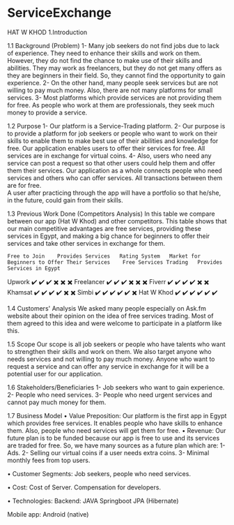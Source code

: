 
# ServiceExchange
HAT W KHOD 
1.Introduction

1.1 Background (Problem)
1- Many job seekers do not find jobs due to lack of experience. They need to enhance their skills and work on them. However, they do not find the chance to make use of their skills and abilities. 
They may work as freelancers, but they do not get many offers as they are beginners in their field. So, they cannot find the opportunity to gain experience. 
2- On the other hand, many people seek services but are not willing to pay much money. Also, there are not many platforms for small services. 
3- Most platforms which provide services are not providing them for free. As people who work at them are professionals, they seek much money to provide a service. 

1.2 Purpose
1- Our platform is a Service-Trading platform. 
2- Our purpose is to provide a platform for job seekers or people who want to work on their skills to enable them to make best use of their abilities and knowledge for free. 
Our application enables users to offer their services for free. All services are in exchange for virtual coins. 
4- Also, users who need any service can post a request so that other users could help them and offer them their services. 
Our application as a whole connects people who need services and others who can offer services. All transactions between them are for free.  
A user after practicing through the app will have a portfolio so that he/she, in the future, could gain from their skills. 



1.3 Previous Work Done (Competitors Analysis)
In this table we compare between our app (Hat W Khod) and other competitors. This table shows that our main competitive advantages are free services, providing these services in Egypt, and making a big chance for beginners to offer their services and take other services in exchange for them. 

	Free to Join	Provides Services	Rating System 	Market for Beginners to Offer Their Services	Free Services Trading	Provides Services in Egypt
Upwork	✔️	✔️	✔️	✖️	✖️	✖️
Freelancer	✔️	✔️	✔️	✖️	✖️	✖️
Fiverr	✔️	✔️	✔️	✔️	✖️	✖️
Khamsat	✔️	✔️	✔️	✔️	✖️	✖️
Simbi	✔️	✔️	✔️	✔️	✔️	✖️
Hat W Khod	✔️	✔️	✔️	✔️	✔️	✔️

1.4 Customers' Analysis
We asked many people especially on Ask.fm website about their opinion on the idea of free services trading.
Most of them agreed to this idea and were welcome to participate in a platform like this.

1.5 Scope
Our scope is all job seekers or people who have talents who want to strengthen their skills and work on them. We also target anyone who needs services and not willing to pay much money. Anyone who want to request a service and can offer any service in exchange for it will be a potential user for our application. 

1.6 Stakeholders/Beneficiaries
1- Job seekers who want to gain experience. 
2- People who need services. 
3- People who need urgent services and cannot pay much money for them. 

1.7 Business Model
•	Value Preposition: 
Our platform is the first app in Egypt which provides free services. 
It enables people who have skills to enhance them. 
Also, people who need services will get them for free. 
•	Revenue: 
Our future plan is to be funded because our app is free to use and its services are traded for free. So, we have many sources as a future plan which are: 
1- Ads. 
2- Selling our virtual coins if a user needs extra coins. 
3- Minimal monthly fees from top users. 

•	Customer Segments: 
Job seekers, people who need services. 

•	Cost:
Cost of Server. 
Compensation for developers. 

•	Technologies:
Backend:
JAVA
Springboot
JPA (Hibernate)

Mobile app:
Android (native)







